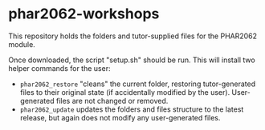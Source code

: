 # phar2062-workshops

This repository holds the folders and tutor-supplied files for the PHAR2062 module.

Once downloaded, the script "setup.sh" should be run. This will install two helper commands for the user:

* `phar2062_restore` "cleans" the current folder, restoring tutor-generated 
files to their original state (if accidentally modified by the user). 
User-generated files are not changed or removed.
* `phar2062_update` updates the folders and files structure to the latest 
release, but again does not modify any user-generated files.
